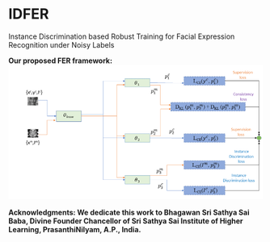 # IDFER
Instance Discrimination based Robust Training for Facial Expression Recognition under Noisy Labels


<strong> Our proposed FER framework:<strong>
![Proposed framework](images/IDNFER.png)


Acknowledgments:
We dedicate this work to Bhagawan Sri Sathya Sai Baba, Divine Founder Chancellor of Sri Sathya Sai Institute of Higher Learning, PrasanthiNilyam, A.P., India.

  
